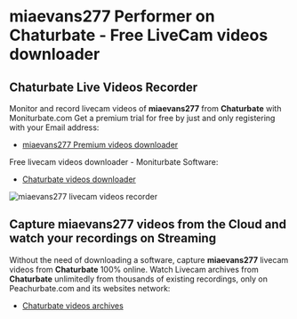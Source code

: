 # miaevans277 Performer on Chaturbate - Free LiveCam videos downloader

## Chaturbate Live Videos Recorder

Monitor and record livecam videos of **miaevans277** from **Chaturbate** with Moniturbate.com
Get a premium trial for free by just and only registering with your Email address:
* [miaevans277 Premium videos downloader](https://moniturbate.com/request-demo-licence-key.html)

Free livecam videos downloader - Moniturbate Software:
* [Chaturbate videos downloader](https://moniturbate.com/moniturbate-download-software.html)

![miaevans277 livecam videos recorder](https://peachurnet.com/templates/moniturbate-software.png)


## Capture miaevans277 videos from the Cloud and watch your recordings on Streaming

Without the need of downloading a software, capture **miaevans277** livecam videos from **Chaturbate** 100% online.
Watch Livecam archives from **Chaturbate** unlimitedly from thousands of existing recordings, only on Peachurbate.com and its websites network:
* [Chaturbate videos archives](https://peachurnet.com/)